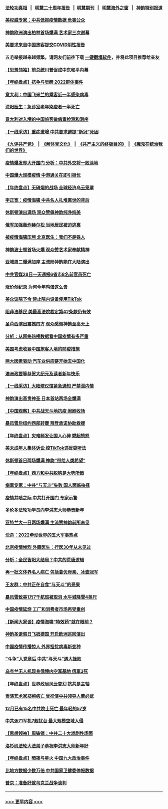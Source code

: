 #### [法轮功真相](https://github.com/gfw-breaker/truth/blob/master/README.md?t=0) &nbsp;&nbsp;|&nbsp;&nbsp; [明慧二十周年报告](https://github.com/gfw-breaker/mh-reports/blob/master/README.md?t=0) &nbsp;&nbsp;|&nbsp;&nbsp;[明慧期刊](https://github.com/gfw-breaker/mh-qikan) &nbsp;&nbsp;|&nbsp;&nbsp; [明慧海外之窗](https://github.com/gfw-breaker/mh-news/blob/master/README.md?t=0) &nbsp;&nbsp;|&nbsp;&nbsp; [神韵特别报道](https://github.com/gfw-breaker/mh-news/blob/master/shenyun.md?t=0)
#### [美权威专家：中共低报疫情数据 危害公众](../pages/nf4514/n13893851.md?t=12300043) 
#### [神韵欧洲演出柏林首场爆满 艺术家三次谢幕](../pages/nf4514/n13894023.md?t=12300043) 
#### [美要求来自中国旅客提交COVID阴性报告](../pages/nf4514/n13893834.md?t=12300043) 
#### 五毛举报越来越频繁，请网友们前往下载 [一键翻墙软件](https://github.com/gfw-breaker/ssr-accounts)，并将此项目推荐给亲友
#### [【思想领袖】前总统川普促成中东和平内幕](../pages/nf4514/n13868697.md?t=12300043) 
#### [【年终盘点】抗争与觉醒 2022群体事件](../pages/nf4514/n13888314.md?t=12300043) 
#### [意大利：中国飞米兰的乘客近一半感染病毒](../pages/nf4514/n13893815.md?t=12300043) 
#### [沈阳医生：急诊室老年染疫者一半死亡](../pages/nf4514/n13893780.md?t=12300043) 
#### [意大利对入境的中国旅客做病毒检测和测序](../pages/nf4514/n13893791.md?t=12300043) 
#### [【一线采访】重症激增 中共要求避提“新冠”死因](../pages/nf4514/n13893517.md?t=12300043) 
#### [《九评共产党》](https://github.com/begood0513/9ping.md/blob/master/README.md) &nbsp;|&nbsp; [《解体党文化》](../../../../jtdwh.md/blob/master/README.md)  &nbsp;|&nbsp; [《共产主义的终极目的》](../../../../gczydzjmd.md/blob/master/README.md) &nbsp;|&nbsp; [《魔鬼在统治我们的世界》](../../../../mgztzwmdsj.md/blob/master/README.md) 
#### [疫情爆发却大开国门 分析：中共外交将一败涂地](../pages/nf4514/n13893552.md?t=12300043) 
#### [中国爆大规模疫情 中港通关在即引担忧](../pages/nf4514/n13893691.md?t=12300043) 
#### [【年终盘点】无硝烟的战场 全球经济乌云笼罩](../pages/nf4514/n13891799.md?t=12300043) 
#### [李正宽：疫情海啸 中共名人扎堆离世的背后](../pages/nf4514/n13892424.md?t=12300043) 
#### [休斯顿演出满场 观众赞佩神韵纯净纯美](../pages/nf4514/n13893723.md?t=12300043) 
#### [俄军加强轰炸赫尔松 当地居民被迫逃离](../pages/nf4514/n13893571.md?t=12300043) 
#### [被疫情海啸压垮 北京医生：我们不是铁人](../pages/nf4514/n13893026.md?t=12300043) 
#### [神韵波士顿首场火爆 观众赞艺术家奉献精神](../pages/nf4514/n13893518.md?t=12300043) 
#### [亚城周二爆满加座 主流盼神韵能在大陆演出](../pages/nf4514/n13893521.md?t=12300043) 
#### [中共官媒28日一天通报6省市8名前官员死亡](../pages/nf4514/n13893204.md?t=12300043) 
#### [涨价创纪录 为何今年鸡蛋这么贵](../pages/nf4514/n13893013.md?t=12300043) 
#### [美众议院下令 禁止院内设备使用TikTok](../pages/nf4514/n13893373.md?t=12300043) 
#### [阻非法移民 美最高法院裁定第42条款仍有效](../pages/nf4514/n13893148.md?t=12300043) 
#### [圣荷西演出震撼四方 观众感佩神韵至高无上](../pages/nf4514/n13893344.md?t=12300043) 
#### [分析：从网络热搜数据看中国疫情有多严重](../pages/nf4514/n13893186.md?t=12300043) 
#### [美国考虑收紧中国旅客入境的防疫措施](../pages/nf4514/n13893193.md?t=12300043) 
#### [两大因素驱动 汽车业供应链开始去中国化](../pages/nf4514/n13893093.md?t=12300043) 
#### [澳洲政要等恭贺大纪元及读者新年快乐](../pages/nf4514/n13893104.md?t=12300043) 
#### [【一线采访】大陆殡仪馆紧急通知 严禁泄内情](../pages/nf4514/n13892639.md?t=12300043) 
#### [神韵演出高贵神圣 日本首站两场全爆满](../pages/nf4514/n13892976.md?t=12300043) 
#### [【中国观察】中共战天斗地抗疫 闹剧收场](../pages/nf4514/n13892669.md?t=12300043) 
#### [暴风雪后纽约西部转暖 拜登承诺协助救援](../pages/nf4514/n13892258.md?t=12300043) 
#### [【年终盘点】灾难频发让国人心碎 燃起愤怒](../pages/nf4514/n13887982.md?t=12300043) 
#### [美未成年人集体诉讼 控TikTok违反窃听法](../pages/nf4514/n13892505.md?t=12300043) 
#### [休斯顿首日两场爆满 神韵“带给人类希望”](../pages/nf4514/n13892711.md?t=12300043) 
#### [【年终盘点】西方和中共脱钩是大势所趋](../pages/nf4514/n13887940.md?t=12300043) 
#### [病毒专家：中共“与天斗”失败 国人面临抉择](../pages/nf4514/n13892769.md?t=12300043) 
#### [疫情井喷之际 中共打开国门 专家示警](../pages/nf4514/n13892502.md?t=12300043) 
#### [多伦多法轮功学员向李洪志大师恭贺新年](../pages/nf4514/n13892193.md?t=12300043) 
#### [亚特兰大一日两场爆满 主流赞神韵前所未见](../pages/nf4514/n13892574.md?t=12300043) 
#### [沈舟：2022牵动世界的五大军事热点](../pages/nf4514/n13892406.md?t=12300043) 
#### [北京疫情惨烈 外籍医生：行医30年从未见过](../pages/nf4514/n13892279.md?t=12300043) 
#### [分析：全民皆阳大结局？中共的荒唐逻辑](../pages/nf4514/n13891887.md?t=12300043) 
#### [再一批文体界名人病亡 包括葛优母亲、冰壶冠军](../pages/nf4514/n13892217.md?t=12300043) 
#### [王友群：中共正在自食“与天斗”的恶果](../pages/nf4514/n13892262.md?t=12300043) 
#### [暴风雪致美1万7千航班被取消 水牛城降雪4英尺](../pages/nf4514/n13892237.md?t=12300043) 
#### [中国疫情延烧 工厂和消费者市场再受重创](../pages/nf4514/n13892223.md?t=12300043) 
#### [【新闻大家谈】疫情海啸“特效药”就在眼前？](../pages/nf4514/n13892157.md?t=12300043) 
#### [神韵圣诞假日飞抵德国 开启欧洲巡回演出](../pages/nf4514/n13891951.md?t=12300043) 
#### [中国疫情传播惊人 外界担忧病毒新变种](../pages/nf4514/n13892265.md?t=12300043) 
#### [“斗争”入党章后 中共“与天斗”遇大挫败](../pages/nf4514/n13892032.md?t=12300043) 
#### [乌克兰无人机现身俄境内空军基地 俄军3死](../pages/nf4514/n13892049.md?t=12300043) 
#### [【年终盘点】世界政局风云变幻 抗共是主轴](../pages/nf4514/n13885726.md?t=12300043) 
#### [表演艺术家郑榕病亡 曾扮演中共领导人董必武](../pages/nf4514/n13892004.md?t=12300043) 
#### [12月已有15名中共院士死亡 最年轻的57岁](../pages/nf4514/n13891855.md?t=12300043) 
#### [中共派71军机7舰扰台 最大规模空域入侵](../pages/nf4514/n13891875.md?t=12300043) 
#### [【思想领袖】周锋锁：中共二十大戏剧性场面](../pages/nf4514/n13882331.md?t=12300043) 
#### [洛杉矶法轮大法弟子恭祝李洪志大师新年好](../pages/nf4514/n13891834.md?t=12300043) 
#### [【年终盘点】暗夜与星火 中国九大政治事件](../pages/nf4514/n13891171.md?t=12300043) 
#### [比地方数据少数万倍 中共国家卫健委停报数据](../pages/nf4514/n13891754.md?t=12300043) 
#### [普京：准备好就乌克兰战争谈判](../pages/nf4514/n13891803.md?t=12300043) 

----
#### [ >>> 更早内容 <<< ](../indexes/nf4514-earlier.md)

